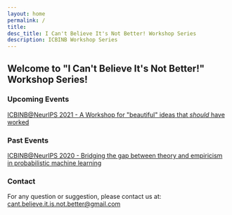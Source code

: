 ```yaml
---
layout: home
permalink: /
title:
desc_title: I Can't Believe It's Not Better! Workshop Series
description: ICBINB Workshop Series
---
```


## Welcome to "I Can't Believe It's Not Better!" Workshop Series!


### Upcoming Events

[ICBINB@NeurIPS 2021 - A Workshop for "beautiful" ideas that *should* have worked](https://i-cant-believe-its-not-better.github.io/neurips2021/)


### Past Events

[ICBINB@NeurIPS 2020 - Bridging the gap between theory and empiricism in probabilistic machine learning](https://i-cant-believe-its-not-better.github.io/neurips2020/)


### Contact

For any question or suggestion, please contact us at: <cant.believe.it.is.not.better@gmail.com>
